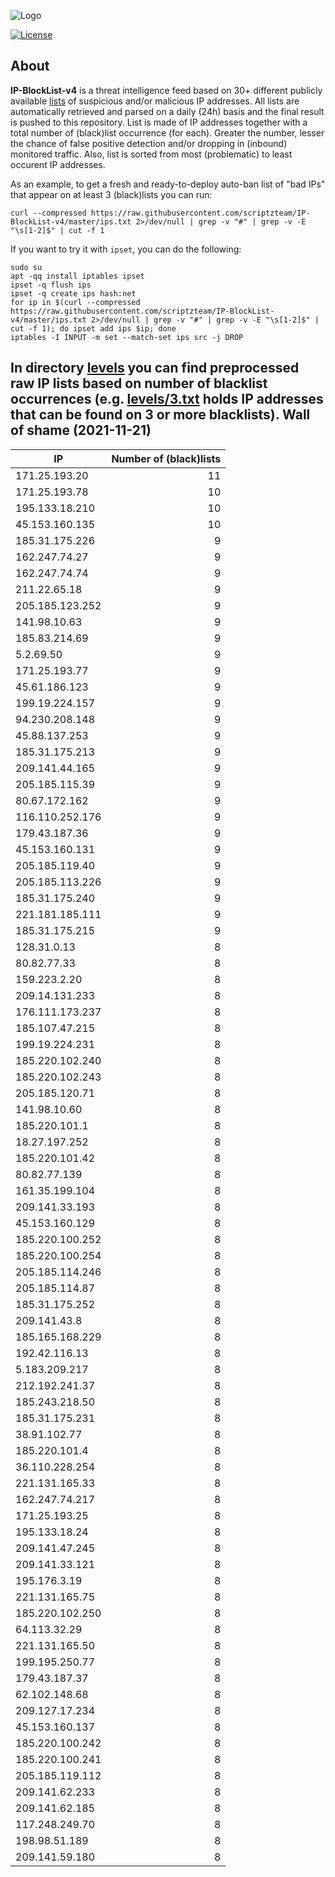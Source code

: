 ![Logo](https://i.imgur.com/PyKLAe7.png)

[![License](https://img.shields.io/badge/license-The_Unlicense-red.svg)](https://unlicense.org/)

About
----

**IP-BlockList-v4** is a threat intelligence feed based on 30+ different publicly available [lists](https://github.com/stamparm/maltrail) of suspicious and/or malicious IP addresses. All lists are automatically retrieved and parsed on a daily (24h) basis and the final result is pushed to this repository. List is made of IP addresses together with a total number of (black)list occurrence (for each). Greater the number, lesser the chance of false positive detection and/or dropping in (inbound) monitored traffic. Also, list is sorted from most (problematic) to least occurent IP addresses.

As an example, to get a fresh and ready-to-deploy auto-ban list of "bad IPs" that appear on at least 3 (black)lists you can run:

```
curl --compressed https://raw.githubusercontent.com/scriptzteam/IP-BlockList-v4/master/ips.txt 2>/dev/null | grep -v "#" | grep -v -E "\s[1-2]$" | cut -f 1
```

If you want to try it with `ipset`, you can do the following:

```
sudo su
apt -qq install iptables ipset
ipset -q flush ips
ipset -q create ips hash:net
for ip in $(curl --compressed https://raw.githubusercontent.com/scriptzteam/IP-BlockList-v4/master/ips.txt 2>/dev/null | grep -v "#" | grep -v -E "\s[1-2]$" | cut -f 1); do ipset add ips $ip; done
iptables -I INPUT -m set --match-set ips src -j DROP
```

In directory [levels](levels) you can find preprocessed raw IP lists based on number of blacklist occurrences (e.g. [levels/3.txt](levels/3.txt) holds IP addresses that can be found on 3 or more blacklists).
Wall of shame (2021-11-21)
----

|IP|Number of (black)lists|
|---|--:|
171.25.193.20|11
171.25.193.78|10
195.133.18.210|10
45.153.160.135|10
185.31.175.226|9
162.247.74.27|9
162.247.74.74|9
211.22.65.18|9
205.185.123.252|9
141.98.10.63|9
185.83.214.69|9
5.2.69.50|9
171.25.193.77|9
45.61.186.123|9
199.19.224.157|9
94.230.208.148|9
45.88.137.253|9
185.31.175.213|9
209.141.44.165|9
205.185.115.39|9
80.67.172.162|9
116.110.252.176|9
179.43.187.36|9
45.153.160.131|9
205.185.119.40|9
205.185.113.226|9
185.31.175.240|9
221.181.185.111|9
185.31.175.215|9
128.31.0.13|8
80.82.77.33|8
159.223.2.20|8
209.14.131.233|8
176.111.173.237|8
185.107.47.215|8
199.19.224.231|8
185.220.102.240|8
185.220.102.243|8
205.185.120.71|8
141.98.10.60|8
185.220.101.1|8
18.27.197.252|8
185.220.101.42|8
80.82.77.139|8
161.35.199.104|8
209.141.33.193|8
45.153.160.129|8
185.220.100.252|8
185.220.100.254|8
205.185.114.246|8
205.185.114.87|8
185.31.175.252|8
209.141.43.8|8
185.165.168.229|8
192.42.116.13|8
5.183.209.217|8
212.192.241.37|8
185.243.218.50|8
185.31.175.231|8
38.91.102.77|8
185.220.101.4|8
36.110.228.254|8
221.131.165.33|8
162.247.74.217|8
171.25.193.25|8
195.133.18.24|8
209.141.47.245|8
209.141.33.121|8
195.176.3.19|8
221.131.165.75|8
185.220.102.250|8
64.113.32.29|8
221.131.165.50|8
199.195.250.77|8
179.43.187.37|8
62.102.148.68|8
209.127.17.234|8
45.153.160.137|8
185.220.100.242|8
185.220.100.241|8
205.185.119.112|8
209.141.62.233|8
209.141.62.185|8
117.248.249.70|8
198.98.51.189|8
209.141.59.180|8
